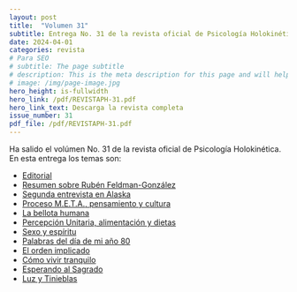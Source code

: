 ```yaml
---
layout: post
title:  "Volumen 31"
subtitle: Entrega No. 31 de la revista oficial de Psicología Holokinética
date: 2024-04-01
categories: revista
# Para SEO
# subtitle: The page subtitle
# description: This is the meta description for this page and will help it appear in search engines
# image: /img/page-image.jpg
hero_height: is-fullwidth
hero_link: /pdf/REVISTAPH-31.pdf
hero_link_text: Descarga la revista completa
issue_number: 31
pdf_file: /pdf/REVISTAPH-31.pdf
---
```


Ha salido el volúmen No. 31 de la revista oficial de Psicología Holokinética. 
En esta entrega los temas son:


- [Editorial](/pdf/REVISTAPH-31.pdf#page=4)
- [Resumen sobre Rubén Feldman-González](/pdf/REVISTAPH-31.pdf#page=5)
- [Segunda entrevista en Alaska](/pdf/REVISTAPH-31.pdf#page=7)
- [Proceso M.E.T.A., pensamiento y cultura](/pdf/REVISTAPH-31.pdf#page=20)
- [La bellota humana](/pdf/REVISTAPH-31.pdf#page=29)
- [Percepción Unitaria, alimentación y dietas](/pdf/REVISTAPH-31.pdf#page=31)
- [Sexo y espíritu](/pdf/REVISTAPH-31.pdf#page=32)
- [Palabras del día de mi año 80](/pdf/REVISTAPH-31.pdf#page=34)
- [El orden implicado](/pdf/REVISTAPH-31.pdf#page=35)
- [Cómo vivir tranquilo](/pdf/REVISTAPH-31.pdf#page=37)
- [Esperando al Sagrado](/pdf/REVISTAPH-31.pdf#page=39)
- [Luz y Tinieblas](/pdf/REVISTAPH-31.pdf#page=43)
